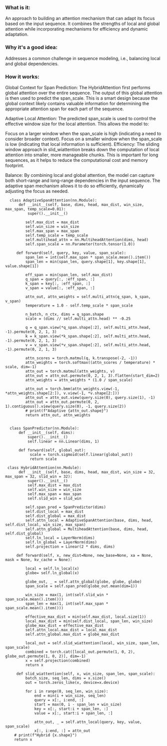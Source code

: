 ### What is it:

An approach to building an attention mechanism that can adapt its focus based on the input sequence. It combines the strengths of local and global attention while incorporating mechanisms for efficiency and dynamic adaptation. 


### Why it's a good idea: 
Addresses a common challenge in sequence modeling, i.e., balancing local and global dependencies. 


### How it works:
Global Context for Span Prediction: The HybridAttention first performs global attention over the entire sequence. The output of this global attention is then used to predict the span_scale. This is a smart design because the global context likely contains valuable information for determining the appropriate attention span for each part of the sequence.

Adaptive Local Attention: The predicted span_scale is used to control the effective window size for the local attention. This allows the model to:

Focus on a larger window when the span_scale is high (indicating a need to consider broader context).
Focus on a smaller window when the span_scale is low (indicating that local information is sufficient).
Efficiency: The sliding window approach in slid_wiattention breaks down the computation of local attention into smaller, more manageable chunks. This is important for long sequences, as it helps to reduce the computational cost and memory footprint.

Balance: By combining local and global attention, the model can capture both short-range and long-range dependencies in the input sequence. The adaptive span mechanism allows it to do so efficiently, dynamically adjusting the focus as needed.




     
      
      
      class AdaptiveSpanAttention(nn.Module):
          def __init__(self, base, dims, head, max_dist, win_size, max_span, temp_scale=0.01):
              super().__init__()

             self.max_dist = max_dist
             self.win_size = win_size
             self.max_span = max_span
             self.temp_scale = temp_scale
             self.multihead_attn = nn.MultiheadAttention(dims, head)
             self.span_scale = nn.Parameter(torch.tensor(1.0))
          
         def forward(self, query, key, value, span_scale):
             span_len = int(self.max_span * span_scale.mean().item())
             span_len = min(span_len, query.shape[1], key.shape[1], value.shape[1])
     
             eff_span = min(span_len, self.max_dist)
             q_span = query[:, :eff_span, :]
             k_span = key[:, :eff_span, :]
             v_span = value[:, :eff_span, :]
     
             attn_out, attn_weights = self.multi_attn(q_span, k_span, v_span)
             temperature = 1.0 - self.temp_scale * span_scale  
     
             n_batch, n_ctx, dims = q_span.shape
             scale = (dims // self.multi_attn.head) ** -0.25
     
             q = q_span.view(*q_span.shape[:2], self.multi_attn.head, -1).permute(0, 2, 1, 3)
             k = k_span.view(*k_span.shape[:2], self.multi_attn.head, -1).permute(0, 2, 1, 3)
             v = v_span.view(*v_span.shape[:2], self.multi_attn.head, -1).permute(0, 2, 1, 3)
     
             attn_scores = torch.matmul(q, k.transpose(-2, -1))
             attn_weights = torch.softmax((attn_scores / temperature) * scale, dim=-1)
             attn_out = torch.matmul(attn_weights, v)
             attn_out = attn_out.permute(0, 2, 1, 3).flatten(start_dim=2)
             attn_weights = attn_weights * (1.0 / span_scale)     
            
             attn_out = torch.bmm(attn_weights.view(-1, *attn_weights.shape[2:]), v.view(-1, *v.shape[2:]))
             attn_out = attn_out.view(query.size(0), query.size(1), -1)
             attn_out = attn_out.permute(0, 2, 1).contiguous().view(query.size(0), -1, query.size(2))    
             # print(f"Adaptive {attn_out.shape}")
             return attn_out, attn_weights
     

      class SpanPredictor(nn.Module):
          def __init__(self, dims):
              super().__init__()
              self.linear = nn.Linear(dims, 1)
   
          def forward(self, global_out):
               scale = torch.sigmoid(self.linear(global_out))
               return scale
                 
     class HybridAttention(nn.Module):
          def __init__(self, base, dims, head, max_dist, win_size = 32, max_span = 32, slid_win = 32):
              super().__init__()
              self.max_dist = max_dist
              self.win_size = win_size
              self.max_span = max_span
              self.slid_win = slid_win

             self.span_pred = SpanPredictor(dims)
             self.dist_local = max_dist  
             self.dist_global = max_dist
             self.attn_local = AdaptiveSpanAttention(base, dims, head, self.dist_local, win_size, max_span)
             self.attn_global = MultiheadAttention(base, dims, head, self.dist_global)
             self.ln_local = LayerNorm(dims)
             self.ln_global = LayerNorm(dims)
             self.projection = Linear(2 * dims, dims)
          
         def forward(self, x, new_dist=None, new_base=None, xa = None, mask = None, kv_cache = None):
      
             local = self.ln_local(x)
             globe= self.ln_global(x)
     
             globe_out, _ = self.attn_global(globe, globe, globe)
             span_scale = self.span_pred(globe_out.mean(dim=1)) 
     
             win_size = max(1, int(self.slid_win * span_scale.mean().item()))
             span_len = max(1, int(self.max_span * span_scale.mean().item()))
     
             effective_max_dist = min(self.max_dist, local.size(1))
             local_max_dist = min(self.dist_local, span_len, win_size)
             globe_max_dist = effective_max_dist
             self.attn_local.max_dist = local_max_dist
             self.attn_global.max_dist = globe_max_dist
     
             local_out = self.slid_wiattention(local, win_size, span_len, span_scale)
             combined = torch.cat([local_out.permute(1, 0, 2), globe_out.permute(1, 0, 2)], dim=-1)
             x = self.projection(combined)
             return x
         
         def slid_wiattention(self, x, win_size, span_len, span_scale):
             batch_size, seq_len, dims = x.size()
             out = torch.zeros_like(x, device=x.device)
     
             for i in range(0, seq_len, win_size):
                 end = min(i + win_size, seq_len)
                 query = x[:, i:end, :]
                 start = max(0, i - span_len + win_size)
                 key = x[:, start:i + span_len, :]
                 value = x[:, start:i + span_len, :]
      
                 attn_out, _ = self.attn_local(query, key, value, span_scale)
                 x[:, i:end, :] = attn_out
        # print(f"Hybrid {x.shape}")
        return x
